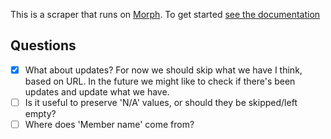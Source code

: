 This is a scraper that runs on [Morph](https://morph.io). To get started [see the documentation](https://morph.io/documentation)

## Questions

* [x] What about updates?
      For now we should skip what we have I think, based on URL.
      In the future we might like to check if there's been updates and update what we have.
* [ ] Is it useful to preserve 'N/A' values, or should they be skipped/left empty?
* [ ] Where does 'Member name' come from?
